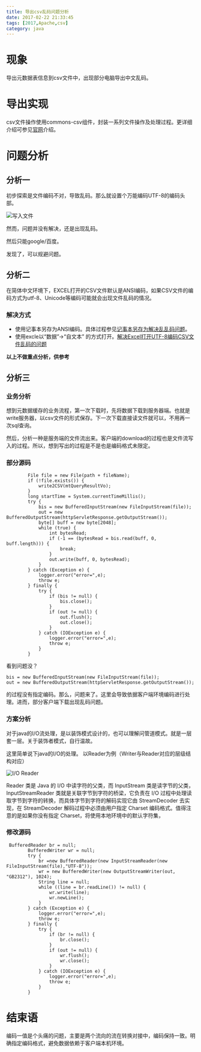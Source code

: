 ```yaml
---
title: 导出csv乱码问题分析
date: 2017-02-22 21:33:45
tags: [2017,Apache,csv]
category: java
---
```

# 现象
导出元数据表信息到csv文件中，出现部分电脑导出中文乱码。

# 导出实现
csv文件操作使用commons-csv组件，封装一系列文件操作及处理过程。更详细介绍可参见[官网](http://commons.apache.org/proper/commons-csv/)介绍。


<!--more-->

# 问题分析
## 分析一
初步探索是文件编码不对，导致乱码。那么就设置个万能编码UTF-8的编码头部。

![写入文件](http://of7369y0i.bkt.clouddn.com//2017/02/csv/%E6%96%87%E4%BB%B6%E5%86%99%E5%85%A5.JPG)

然而，问题并没有解决，还是出现乱码。

然后只能google/百度。

发现了，可以规避问题。

## 分析二
在简体中文环境下，EXCEL打开的CSV文件默认是ANSI编码，如果CSV文件的编码方式为utf-8、Unicode等编码可能就会出现文件乱码的情况。

### 解决方式
+ 使用记事本另存为ANSI编码。具体过程参见[记事本另存为解决乱乱码问题](http://jingyan.baidu.com/article/ac6a9a5e4c681b2b653eacf1.html)。
+ 使用excle以“数据”->“自文本” 的方式打开。[解决Excel打开UTF-8编码CSV文件乱码的问题](http://www.gaohaipeng.com/2251.html)

**以上不做重点分析，供参考**

## 分析三
### 业务分析
想到元数据缓存的业务流程，第一次下载时，先将数据下载到服务器端。也就是write服务器，以csv文件的形式保存。下一次下载直接读文件就可以，不用再一次sql查询。

然后，分析一种是服务端的文件流出来。客户端的download的过程也是文件流写入的过程。所以，想到写出的过程是不是也是编码格式未限定。

### 部分源码

```
        File file = new File(path + fileName);
        if (!file.exists()) {
            write2CSV(mtQueryResultVo);
        }
        long startTime = System.currentTimeMillis();
        try {
            bis = new BufferedInputStream(new FileInputStream(file));
            out = new BufferedOutputStream(httpServletResponse.getOutputStream());
            byte[] buff = new byte[2048];
            while (true) {
                int bytesRead;
                if (-1 == (bytesRead = bis.read(buff, 0, buff.length))) {
                    break;
                }
                out.write(buff, 0, bytesRead);
            }
        } catch (Exception e) {
            logger.error("error=",e);
            throw e;
        } finally {
            try {
                if (bis != null) {
                    bis.close();
                }
                if (out != null) {
                    out.flush();
                    out.close();
                }
            } catch (IOException e) {
                logger.error("error=",e);
                throw e;
            }
        }
```
看到问题没？

```
bis = new BufferedInputStream(new FileInputStream(file));
out = new BufferedOutputStream(httpServletResponse.getOutputStream());
```
的过程没有指定编码。那么，问题来了。这里会导致依据客户端环境编码进行处理。进而，部分客户端下载出现乱码问题。

### 方案分析
对于java的I/O流处理，是以装饰模式设计的，也可以理解问管道模式。就是一层套一层。关于装饰者模式，自行温故。

这里简单说下java的I/O的处理。
以Reader为例（Writer与Reader对应的层级结构对应）

![I/O Reader](http://of7369y0i.bkt.clouddn.com//2017/02/csv/IO%E7%B1%BB%E5%9B%BE.JPG)


Reader 类是 Java 的 I/O 中读字符的父类，而 InputStream 类是读字节的父类，InputStreamReader 类就是关联字节到字符的桥梁，它负责在 I/O 过程中处理读取字节到字符的转换，而具体字节到字符的解码实现它由 StreamDecoder 去实现，在 StreamDecoder 解码过程中必须由用户指定 Charset 编码格式。值得注意的是如果你没有指定 Charset，将使用本地环境中的默认字符集，

### 修改源码
```
 BufferedReader br = null;
        BufferedWriter wr = null;
        try {
            br =new BufferedReader(new InputStreamReader(new FileInputStream(file),"UTF-8"));
            wr = new BufferedWriter(new OutputStreamWriter(out, "GB2312"), 1024);
            String line = null;
            while ((line = br.readLine()) != null) {
                wr.write(line);
                wr.newLine();
            }
        } catch (Exception e) {
            logger.error("error=",e);
            throw e;
        } finally {
            try {
                if (br != null) {
                    br.close();
                }
                if (out != null) {
                    wr.flush();
                    wr.close();
                }
            } catch (IOException e) {
                logger.error("error=",e);
                throw e;
            }
        }
```
# 结束语
编码一值是个头痛的问题，主要是两个流向的流在转换对接中，编码保持一致。明确指定编码格式，避免数据依赖于客户端本机环境。
